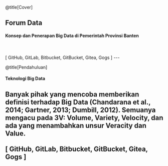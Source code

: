 @title[Cover]

## Forum Data<span class="gold"></span>

#### Konsep dan Penerapan Big Data di Pemerintah Provinsi Banten
<br>
<br>
<span class="byline">[ GitHub, GitLab, Bitbucket, GitBucket, Gitea, Gogs ]</span>
---
<!-- .slide: data-background-image="assets/md/assets/wallpaper.jpg" data-background-size="100% 100%" -->

@title[Pendahuluan]

#### Teknologi Big Data<span class="gold"></span>
Banyak pihak yang mencoba memberikan definisi terhadap Big Data (Chandarana et al., 2014; Gartner, 2013; Dumbill, 2012). Semuanya mengacu  pada 3V: Volume, Variety, Velocity, dan ada yang menambahkan unsur Veracity dan Value.
<br>
<br>
<span class="byline">[ GitHub, GitLab, Bitbucket, GitBucket, Gitea, Gogs ]</span>
---
<!-- .slide: data-background-image="assets/md/assets/bg-kp3b-iloveimg-compressed.png" data-background-size="100% 100%" -->
